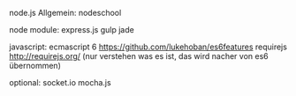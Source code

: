 node.js Allgemein:
    nodeschool

node module:
    express.js
    gulp
    jade

javascript:
    ecmascript 6 https://github.com/lukehoban/es6features
    requirejs http://requirejs.org/ (nur verstehen was es ist, das wird nacher von es6 übernommen)

optional:
    socket.io
    mocha.js
